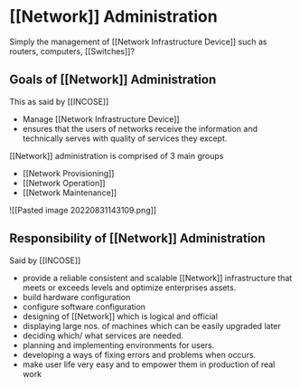 # [[Network]] Administration
Simply the management of [[Network Infrastructure Device]] such as routers, computers, [[Switches]]? 

## Goals of [[Network]] Administration
This as said by [[INCOSE]]
- Manage [[Network Infrastructure Device]]
- ensures that the users of networks receive the information and technically serves with quality of services they except.


[[Network]] administration is comprised of 3 main groups
- [[Network Provisioning]]
- [[Network Operation]]
- [[Network Maintenance]]

![[Pasted image 20220831143109.png]]


## Responsibility of [[Network]] Administration
Said by [[INCOSE]]
- provide a reliable consistent and scalable [[Network]] infrastructure that meets or exceeds levels and optimize enterprises assets.
- build hardware configuration
- configure software configuration
- designing of [[Network]] which is logical and official
- displaying large nos. of machines which can be easily upgraded later
- deciding which/ what services are needed.
- planning and implementing environments for users.
- developing a ways of fixing errors and problems when occurs.
- make user life very easy and to empower them in production of real work
